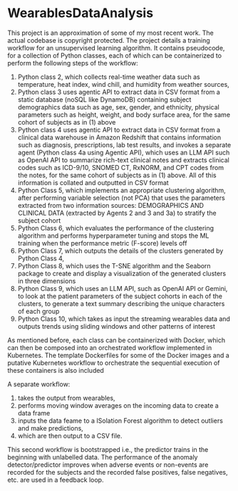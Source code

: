 # WearablesDataAnalysis

This project is an approximation of some of my most recent work. The actual codebase is copyright protected. The project details a training workflow for an unsupervised learning algorithm. It contains pseudocode, for a collection of Python classes, each of which can be containerized to perform the following steps of the workflow:

1) Python class 2, which collects real-time weather data such as temperature, heat index, wind chill, and humidity from weather sources, 
2) Python class 3 uses agentic API to extract data in CSV format from a static database (noSQL like DynamoDB) containing subject demographics data such as age, sex, gender, and ethnicity, physical parameters such as height, weight, and body surface area, for the same cohort of subjects as in (1) above
3) Python class 4 uses agentic API to extract data in CSV format from a clinical data warehouse in Amazon Redshift that contains  information such as diagnosis, prescriptions, lab test results, and invokes a separate agent (Python class 4a using Agentic API), which uses an LLM API such as OpenAI API to summarize rich-text clinical notes and extracts clinical codes such as ICD-9/10, SNOMED CT, RxNORM, and CPT codes from the notes, for the same cohort of subjects as in (1) above. All of this information is collated and outputted in CSV format
4) Python Class 5, which implements an appropriate clustering algorithm, after performing variable selection (not PCA) that uses the parameters extracted from two information sources: DEMOGRAPHICS AND CLINICAL DATA (extracted by Agents 2 and 3 and 3a) to stratify the subject cohort
5) Python Class 6, which evaluates the performance of the clustering algorithm and performs hyperparameter tuning and stops the ML training when the performance metric (F-score) levels off 
6) Python Class 7, which outputs the details of the clusters generated by Python Class 4, 
7) Python Class 8, which uses the T-SNE algorithm and the Seaborn package to create and display a visualization of the generated clusters in three dimensions
8) Python Class 9, which uses an LLM API, such as OpenAI API or Gemini, to look at the patient parameters of the subject cohorts in each of the clusters, to generate a text summary describing the unique characters of each group
9) Python Class 10, which takes as input the streaming wearables data and outputs trends using sliding windows and other patterns of interest

As mentioned before, each class can be containerized with Docker, which can then be composed into an orchestrated workflow implemented in Kubernetes. The template Dockerfiles for some of the Docker images and a putative Kubernetes workflow to orchestrate the sequential execution of these containers is also included

A separate workflow:  
1. takes the output from wearables,
2. performs moving window averages on the incoming data to create a data frame
3. inputs the data feame to a ISolation Forest algorithm to detect outliers and make predictions,
4. which are then output to a CSV file. 

This second workflow is bootstrapped i.e., the predictor trains in the beginning with unlabelled data. The performance of the anomaly detector/predictor improves when adverse events or non-events are recorded for the subjects and the recorded false positives, false negatives, etc. are used in a feedback loop. 


